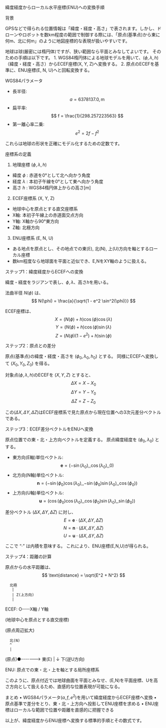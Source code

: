 緯度経度からローカル水平座標(ENU)への変換手順

背景

GPSなどで得られる位置情報は「緯度・経度・高さ」で表されます。しかし、ドローンやロボットを数km程度の範囲で制御する際には、「原点(基準点)から東に何m、北に何m」のように地図座標的な表現が扱いやすいです。

地球は球(厳密には楕円体)ですが、狭い範囲なら平面とみなしてよいです。
そのための手順は以下です。
	1.	WGS84楕円体による地球モデルを用いて、$(\phi,\lambda,h)$（緯度・経度・高さ）からECEF座標(X, Y, Z)へ変換する。
	2.	原点のECEFを基準に、ENU座標(E, N, U)へと回転変換する。

WGS84パラメータ
 - 長半径:
$$ a = 6378137.0,\text{m} $$
 - 扁平率:
$$ f = \frac{1}{298.257223563} $$
 - 第一離心率二乗:
$$ e^2 = 2f - f^2 $$

これらは地球の形状を正確にモデル化するための定数です。

座標系の定義
1. 地理座標 $(\phi, \lambda, h)$
 - 緯度 $\phi$ : 赤道を0°として北へ向かう角度
 - 経度 $\lambda$ : 本初子午線を0°として東へ向かう角度
 - 高さ $h$ : WGS84楕円体上からの高さ[m]
2. ECEF座標系 (X, Y, Z)
 - 地球中心を原点とする直交座標系
 - X軸: 本初子午線上の赤道面交点方向
 - Y軸: X軸から90°東方向
 - Z軸: 北極方向
3. ENU座標系 (E, N, U)
 - ある地点を原点とし、その地点での東(E), 北(N), 上(U)方向を軸とするローカル座標
 - 数km程度なら地球面を平面と近似でき、E,NをXY軸のように扱える。

ステップ1：緯度経度からECEFへの変換

緯度・経度をラジアンで表し、$\phi, \lambda$、高さ$h$を用いる。

法曲半径 $N(\phi)$ は、
$$ N(\phi) = \frac{a}{\sqrt{1 - e^2 \sin^2(\phi)}} $$

ECEF座標は、
$$ X = (N(\phi) + h)\cos(\phi)\cos(\lambda) $$
$$ Y = (N(\phi) + h)\cos(\phi)\sin(\lambda) $$
$$ Z = \bigl(N(\phi)(1 - e^2) + h\bigr)\sin(\phi) $$

ステップ2：原点との差分

原点(基準点)の緯度・経度・高さを $(\phi_0,\lambda_0,h_0)$ とする。
同様にECEFへ変換して $(X_0,Y_0,Z_0)$ を得る。

対象点$(\phi,\lambda,h)$のECEFを $(X,Y,Z)$ とすると、
$$ \Delta X = X - X_0 $$
$$ \Delta Y = Y - Y_0 $$
$$ \Delta Z = Z - Z_0 $$

この$(\Delta X, \Delta Y, \Delta Z)$はECEF座標系で見た原点から現在位置への3次元差分ベクトルである。

ステップ3：ECEF差分ベクトルをENUへ変換

原点位置での東・北・上方向ベクトルを定義する。
原点緯度経度を $(\phi_0,\lambda_0)$ とする。
 - 東方向(E軸)単位ベクトル:
$$
\mathbf{e} = (-\sin(\lambda_0),, \cos(\lambda_0),, 0)
$$
 - 北方向(N軸)単位ベクトル:
$$
\mathbf{n} = (-\sin(\phi_0)\cos(\lambda_0),, -\sin(\phi_0)\sin(\lambda_0),, \cos(\phi_0))
$$
 - 上方向(U軸)単位ベクトル:
$$
\mathbf{u} = (\cos(\phi_0)\cos(\lambda_0),, \cos(\phi_0)\sin(\lambda_0),, \sin(\phi_0))
$$

差分ベクトル $(\Delta X,\Delta Y,\Delta Z)$ に対し、
$$ E = \mathbf{e}\cdot(\Delta X,\Delta Y,\Delta Z) $$
$$ N = \mathbf{n}\cdot(\Delta X,\Delta Y,\Delta Z) $$
$$ U = \mathbf{u}\cdot(\Delta X,\Delta Y,\Delta Z) $$

ここで “$\cdot$” は内積を意味する。
これにより、ENU座標(E,N,U)が得られる。

ステップ4：距離の計算

原点からの水平距離は、
$$ \text{distance} = \sqrt{E^2 + N^2} $$

      北極
       |
       | Z(上方向)
       |
ECEF:  O----X軸
      /
     Y軸

(地球中心を原点とする直交座標)


(原点周辺拡大)
      
      北(N)
      ^
      |
(原点)●-------> 東(E)
      |
      ↓
      下(逆U方向)

ENU: 原点での東・北・上を軸とする局所座標系

このように、原点付近では地球曲面を平面とみなせ、(E,N)を平面座標、Uを高さ方向として扱えるため、直感的な位置表現が可能になる。

まとめ
	•	WGS84パラメータ($a,f,e^2$)を用いて緯度経度からECEF座標へ変換
	•	原点基準で差分をとり、東・北・上方向へ投影してENU座標を求める
	•	ENU座標はローカルな範囲で位置や距離を直感的に把握できる

以上が、緯度経度からENU座標へ変換する標準的手順とその数式です。
